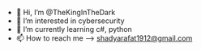 - 👋 Hi, I’m @TheKingInTheDark
- 👀 I’m interested in cybersecurity
- 🌱 I’m currently learning c#, python
- 📫 How to reach me --> shadyarafat1912@gmail.com
